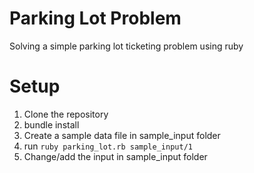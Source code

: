# Parking Lot Problem

Solving a simple parking lot ticketing problem using ruby

# Setup

1) Clone the repository
2) bundle install
3) Create a sample data file in sample_input folder
4) run `ruby parking_lot.rb sample_input/1` 
5) Change/add the input in sample_input folder

